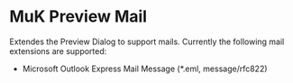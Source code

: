 # MuK Preview Mail

Extendes the Preview Dialog to support mails. Currently the following mail extensions are supported:

* Microsoft Outlook Express Mail Message (*.eml, message/rfc822)